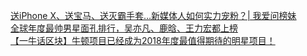   
[送iPhone X、送宝马、送灭霸手套…新媒体人如何实力宠粉？| 我爱问榜妹](http://www.dianyue.me/archives/076/72fjhoyb6p8kmj9w/)  
[全球年度最帅男星面孔排行，吴亦凡、鹿晗、王力宏都上榜](http://www.dianyue.me/archives/943/si1j7x60kcdnmh8v/)  
[【一牛话区块】牛顿项目已经成为2018年度最值得期待的明星项目！](http://www.dianyue.me/archives/677/py7h82yvcwkgatbz/)